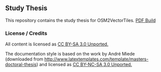 ## Study Thesis

This repository contains the study thesis for OSM2VectorTiles. [PDF Build](https://cdn.rawgit.com/osm2vectortiles/study-thesis/9ef9cf89ff92b0d7f08679727c013076ddea92c8/thesis.pdf)

### License / Credits

All content is licensed as [CC BY-SA 3.0 Unported.](http://creativecommons.org/licenses/by-sa/3.0/)

The documentation style is based on the work by André Miede (downloaded from
http://www.latextemplates.com/template/masters-doctoral-thesis) and licensed as
[CC BY-NC-SA 3.0 Unported.](http://creativecommons.org/licenses/by-nc-sa/3.0/)
